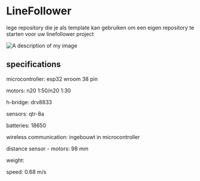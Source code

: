 # LineFollower

lege repository die je als template kan gebruiken om een eigen repository te starten voor uw linefollower project

![A description of my image](images/empty.png)

  
## specifications

microcontroller: esp32 wroom 38 pin

motors: n20 1:50/n20 1:30

h-bridge: drv8833

sensors: qtr-8a

batteries: 18650 

wireless communication: ingebouwt in microcontroller

distance sensor - motors: 98 mm

weight:

speed: 0.68 m/s

